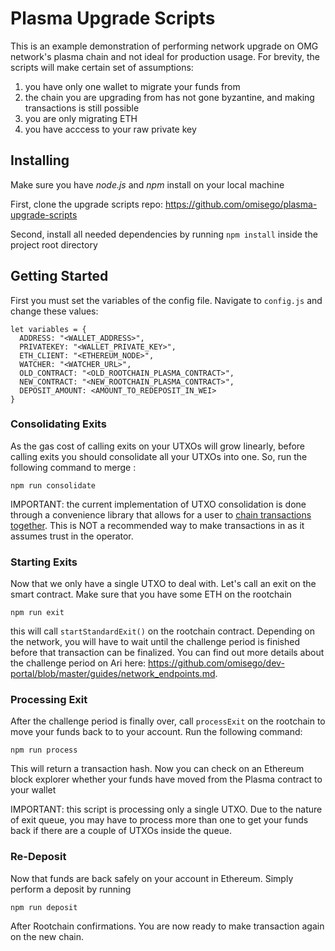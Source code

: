 # Plasma Upgrade Scripts

This is an example demonstration of performing network upgrade on OMG network's plasma chain and not ideal for production usage. For brevity, the scripts will make certain set of assumptions:

1. you have only one wallet to migrate your funds from 
2. the chain you are upgrading from has not gone byzantine, and making transactions is still possible
3. you are only migrating ETH
4. you have acccess to your raw private key

## Installing

Make sure you have _node.js_ and _npm_ install on your local machine

First, clone the upgrade scripts repo: https://github.com/omisego/plasma-upgrade-scripts

Second, install all needed dependencies by running `npm install` inside the project root directory


## Getting Started

First you must set the variables of the config file. Navigate to `config.js` and change these values:

```
let variables = {
  ADDRESS: "<WALLET_ADDRESS>",
  PRIVATEKEY: "<WALLET_PRIVATE_KEY>",
  ETH_CLIENT: "<ETHEREUM_NODE>",
  WATCHER: "<WATCHER_URL>",
  OLD_CONTRACT: "<OLD_ROOTCHAIN_PLASMA_CONTRACT>",
  NEW_CONTRACT: "<NEW_ROOTCHAIN_PLASMA_CONTRACT>",
  DEPOSIT_AMOUNT: <AMOUNT_TO_REDEPOSIT_IN_WEI>
}
```

### Consolidating Exits

As the gas cost of calling exits on your UTXOs will grow linearly, before calling exits you should consolidate all your UTXOs into one. So, run the following command to merge :

`npm run consolidate`

IMPORTANT: the current implementation of UTXO consolidation is done through a convenience library that allows for a user to [chain transactions together](https://github.com/omisego/omg-js-utxo-merge). This is NOT a recommended way to make transactions in as it assumes trust in the operator.

### Starting Exits

Now that we only have a single UTXO to deal with. Let's call an exit on the smart contract. Make sure that you have some ETH on the rootchain

`npm run exit`


this will call `startStandardExit()` on the rootchain contract. Depending on the network, you will have to wait until the challenge period is finished before that transaction can be finalized. You can find out more details about the challenge period on Ari here: https://github.com/omisego/dev-portal/blob/master/guides/network_endpoints.md. 


### Processing Exit

After the challenge period is finally over, call `processExit` on the rootchain to move your funds back to to your account. Run the following command:

`npm run process`

This will return a transaction hash. Now you can check on an Ethereum block explorer whether your funds have moved from the Plasma contract to your wallet

IMPORTANT: this script is processing only a single UTXO. Due to the nature of exit queue, you may have to process more than one to get your funds back if there are a couple of UTXOs inside the queue.


### Re-Deposit  

Now that funds are back safely on your account in Ethereum. Simply perform a deposit by running

`npm run deposit`

After Rootchain confirmations. You are now ready to make transaction again on the new chain.

